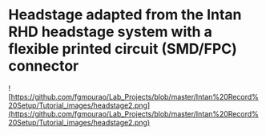 # Headstage adapted from the Intan RHD headstage system with a flexible printed circuit (SMD/FPC) connector <br />

![https://github.com/fgmourao/Lab_Projects/blob/master/Intan%20Record%20Setup/Tutorial_images/headstage2.png](https://github.com/fgmourao/Lab_Projects/blob/master/Intan%20Record%20Setup/Tutorial_images/headstage2.png)<br />



